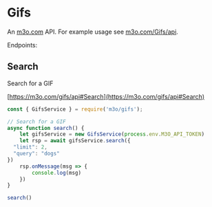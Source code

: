# Gifs

An [m3o.com](https://m3o.com) API. For example usage see [m3o.com/Gifs/api](https://m3o.com/Gifs/api).

Endpoints:

## Search

Search for a GIF


[https://m3o.com/gifs/api#Search](https://m3o.com/gifs/api#Search)

```js
const { GifsService } = require('m3o/gifs');

// Search for a GIF
async function search() {
	let gifsService = new GifsService(process.env.M3O_API_TOKEN)
	let rsp = await gifsService.search({
  "limit": 2,
  "query": "dogs"
})
	rsp.onMessage(msg => {
		console.log(msg)
	})
}

search()
```

